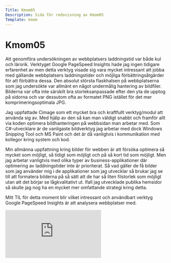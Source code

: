 ```yaml
---
Title: Kmom05
Description: Sida för redovisning av Kmom05
Template: kmom
---
```


Kmom05
==========================

Att genomföra undersökningen av webbplatsers laddningstid var både kul och lärorik. Verktyget Google PageSpeed Insights hade jag ingen tidigare erfarenhet av men detta verktyg visade sig vara mycket intressant att jobba med gällande webbplatsers laddningstider och möjliga förbättringsåtgärder för att förbättra dessa. Den absolut största flaskhalsen på webbplatserna som jag undersökte var allmänt en något undermålig hantering av bildfiler. Bilderna var ofta inte särskilt bra storleksanpassade efter den yta de upptog på sidorna och var dessutom ofta av formatet PNG istället för det mer komprimeringsoptimala JPG.

Jag uppfattade Cimage som ett mycket bra och kraftfullt verktyg/modul att använda sig av. Med hjälp av den så kan man väldigt snabbt och framför allt via koden optimera bildhanteringen på webbsidan man arbetar med. Som C#-utvecklare är de vanligaste bildverktyg jag arbetar med dock Windows Snipping Tool och MS Paint och det är då vanligtvis i kommunikation med kollegor kring system och kod.

Min allmänna uppfattning kring bilder för webben är att försöka optimera så mycket som möjligt, så tidigt som möjligt och på så kort tid som möjligt. Men jag arbetar vanligtvis med olika typer av business-applikationer där optimering av laddningstider inte är prioriterat. Så vad gäller de få bilder som jag använder mig i de applikationer som jag utvecklar så brukar jag se till att formatera bilderna på så sätt att de har så liten filstorlek som möjligt utan att det börjar se lågkvalitativt ut. Ifall jag utvecklade publika hemsidor så skulle jag nog ha en mycket mer omfattande strategi kring detta.

Mitt TIL för detta moment blir vilket intressant och användbart verktyg Google PageSpeed Insights är att analysera webbplatser med.

<div class="embed-container">
    <iframe src="https://www.youtube.com/embed/W4Ou96H-cPc" frameborder="0" allowfullscreen></iframe>
</div>
